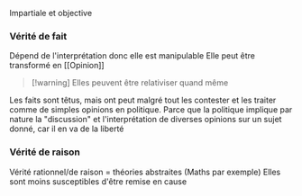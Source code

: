 Impartiale et objective
### Vérité de fait
Dépend de l'interprétation donc elle est manipulable
Elle peut être transformé en [[Opinion]] 
>[!warning] Elles peuvent être relativiser quand même

Les faits sont têtus, mais ont peut malgré tout les contester et les traiter comme de simples opinions en politique. Parce que la politique implique par nature la "discussion" et l'interprétation de diverses opinions sur un sujet donné, car il en va de la liberté
### Vérité de raison
Vérité rationnel/de raison = théories abstraites (Maths par exemple)
Elles sont moins susceptibles d'être remise en cause
